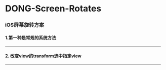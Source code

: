 # DONG-Screen-Rotates

### iOS屏幕旋转方案

#### 1.第一种是常规的系统方法
---  





#### 2. 改变view的transform选中指定view  
---

